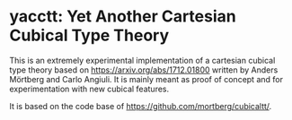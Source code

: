 # yacctt: Yet Another Cartesian Cubical Type Theory

This is an extremely experimental implementation of a cartesian
cubical type theory based on https://arxiv.org/abs/1712.01800 written by
Anders Mörtberg and Carlo Angiuli. It is mainly meant as proof of
concept and for experimentation with new cubical features.

It is based on the code base of https://github.com/mortberg/cubicaltt/.
